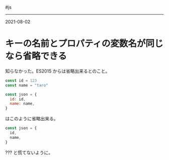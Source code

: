 #js 

---
2021-08-02

# キーの名前とプロパティの変数名が同じなら省略できる

知らなかった。ES2015 からは省略出来るとのこと。

```js
const id = 123
const name = "taro"

const json = {
  id: id,
  name: name,
}
```

はこのように省略出来る。

```js
const json = {
  id,
  name,
}
```

??? と慌てないように。